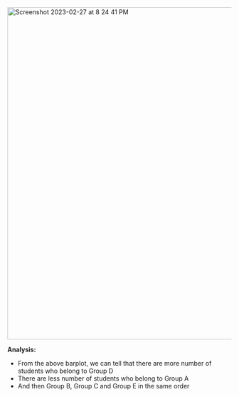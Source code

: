 <img width="747" alt="Screenshot 2023-02-27 at 8 24 41 PM" src="https://user-images.githubusercontent.com/111932301/221737085-1f400292-8aeb-4097-8b85-14fa4e086c6b.png">


**Analysis:**

* From the above barplot, we can tell that there are more number of students who belong to Group D
* There are less number of students who belong to Group A
* And then Group B, Group C and Group E in the same order

